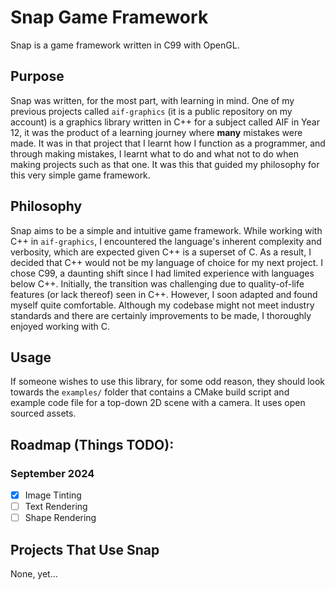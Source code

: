 # Snap Game Framework
Snap is a game framework written in C99 with OpenGL.

## Purpose
Snap was written, for the most part, with learning in mind. One of my previous projects called `aif-graphics` (it is a public repository on my account) is a graphics library written in C++ for a subject called AIF in Year 12, it was the product of a learning journey where **many** mistakes were made. It was in that project that I learnt how I function as a programmer, and through making mistakes, I learnt what to do and what not to do when making projects such as that one. It was this that guided my philosophy for this very simple game framework.

## Philosophy
Snap aims to be a simple and intuitive game framework. While working with C++ in `aif-graphics`, I encountered the language's inherent complexity and verbosity, which are expected given C++ is a superset of C. As a result, I decided that C++ would not be my language of choice for my next project. I chose C99, a daunting shift since I had limited experience with languages below C++. Initially, the transition was challenging due to quality-of-life features (or lack thereof) seen in C++. However, I soon adapted and found myself quite comfortable. Although my codebase might not meet industry standards and there are certainly improvements to be made, I thoroughly enjoyed working with C.

## Usage
If someone wishes to use this library, for some odd reason, they should look towards the `examples/` folder that contains a CMake build script and example code file for a top-down 2D scene with a camera. It uses open sourced assets.

## Roadmap (Things TODO):
### September 2024
- [X] Image Tinting
- [ ] Text Rendering
- [ ] Shape Rendering

## Projects That Use Snap
None, yet...
